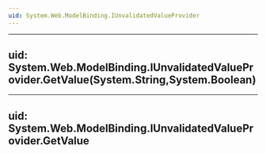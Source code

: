 ```yaml
---
uid: System.Web.ModelBinding.IUnvalidatedValueProvider
---
```


---
uid: System.Web.ModelBinding.IUnvalidatedValueProvider.GetValue(System.String,System.Boolean)
---

---
uid: System.Web.ModelBinding.IUnvalidatedValueProvider.GetValue
---
